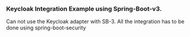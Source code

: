 ### Keycloak Integration Example using Spring-Boot-v3. 

Can not use the Keycloak adapter with SB-3. All the integration has to be done using spring-boot-security